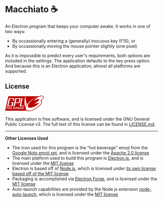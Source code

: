 # Macchiato ☕

An Electron program that keeps your computer awake. It works in one of two ways:
* By occassionally entering a (generally) inocuous key (F15), or
* By occassionally moving the mouse pointer slightly (one pixel)

As it is impossible to predict every user's requirements, both options are included in the settings. The application defaults to the key press option. And because this is an Electron application, almost all platforms are supported.

## License

![GPLv3](gpl.png)

This application is free software, and is licensed under the GNU General Public License v3. The full text of this license can be found in [LICENSE.md](LICENSE.md).

---

**Other Licenses Used**

* The icon used for this program is the "hot beverage" emoji from the [Google Noto emoji set](https://github.com/googlefonts/noto-emoji), and is licensed under the [Apache 2.0 license](https://www.apache.org/licenses/LICENSE-2.0)
* The main platform used to build this program is [Electron.js](https://github.com/electron/electron), and is licensed under the [MIT license](https://github.com/nodejs/node/blob/master/LICENSE)
* Electron is based off of [Node.js](https://github.com/nodejs/node), which is licensed under [its own license based off of the MIT license](https://github.com/nodejs/node/blob/master/LICENSE)
* Packaging is accomplished via [Electron Forge](https://www.electronforge.io/), and is licensed under the [MIT license](https://github.com/electron-userland/electron-forge/blob/master/LICENSE)
* Auto-launch capabilities are provided by the Node.js extension [node-auto-launch](https://github.com/Teamwork/node-auto-launch), which is licensed under the [MIT license](https://github.com/Teamwork/node-auto-launch/blob/master/LICENSE.md)
